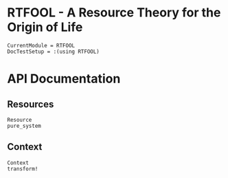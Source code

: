 # RTFOOL - A Resource Theory for the Origin of Life

```@meta
CurrentModule = RTFOOL
DocTestSetup = :(using RTFOOL)
```

# API Documentation

## Resources
```@docs
Resource
pure_system
```

## Context
```@docs
Context
transform!
```
